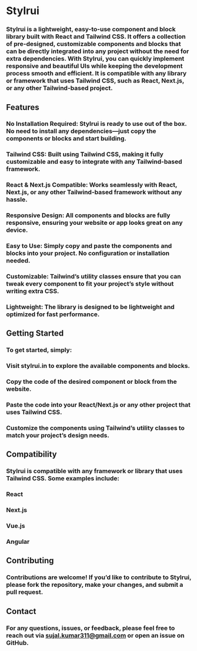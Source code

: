 # Stylrui

### Stylrui is a lightweight, easy-to-use component and block library built with React and Tailwind CSS. It offers a collection of pre-designed, customizable components and blocks that can be directly integrated into any project without the need for extra dependencies. With Stylrui, you can quickly implement responsive and beautiful UIs while keeping the development process smooth and efficient. It is compatible with any library or framework that uses Tailwind CSS, such as React, Next.js, or any other Tailwind-based project.

## Features
### No Installation Required: Stylrui is ready to use out of the box. No need to install any dependencies—just copy the components or blocks and start building.
### Tailwind CSS: Built using Tailwind CSS, making it fully customizable and easy to integrate with any Tailwind-based framework.
### React & Next.js Compatible: Works seamlessly with React, Next.js, or any other Tailwind-based framework without any hassle.
### Responsive Design: All components and blocks are fully responsive, ensuring your website or app looks great on any device.
### Easy to Use: Simply copy and paste the components and blocks into your project. No configuration or installation needed.
### Customizable: Tailwind’s utility classes ensure that you can tweak every component to fit your project’s style without writing extra CSS.
### Lightweight: The library is designed to be lightweight and optimized for fast performance.

## Getting Started
### To get started, simply:

### Visit stylrui.in to explore the available components and blocks.
### Copy the code of the desired component or block from the website.
### Paste the code into your React/Next.js or any other project that uses Tailwind CSS.
### Customize the components using Tailwind’s utility classes to match your project’s design needs.

## Compatibility
### Stylrui is compatible with any framework or library that uses Tailwind CSS. Some examples include:

### React
### Next.js
### Vue.js
### Angular

## Contributing
### Contributions are welcome! If you’d like to contribute to Stylrui, please fork the repository, make your changes, and submit a pull request.

## Contact
### For any questions, issues, or feedback, please feel free to reach out via sujal.kumar311@gmail.com or open an issue on GitHub.
